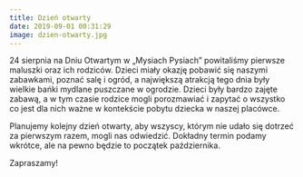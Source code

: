```yaml
---
title: Dzień otwarty
date: 2019-09-01 00:31:29
image: dzien-otwarty.jpg
---
```

24 sierpnia na Dniu Otwartym w „Mysiach Pysiach” powitaliśmy pierwsze maluszki oraz ich rodziców. Dzieci miały okazję pobawić się naszymi zabawkami, poznać salę i ogród, a największą atrakcją tego dnia były wielkie bańki mydlane puszczane w ogrodzie. Dzieci były bardzo zajęte zabawą, a w tym czasie rodzice mogli porozmawiać i zapytać o wszystko co jest dla nich ważne w kontekście pobytu dziecka w naszej placówce.

Planujemy kolejny dzień otwarty, aby wszyscy, którym nie udało się dotrzeć za pierwszym razem, mogli nas odwiedzić. Dokładny termin podamy wkrótce, ale na pewno będzie to początek października.

Zapraszamy!
